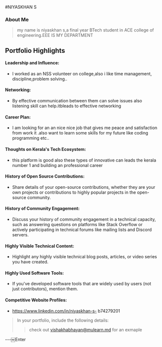 #NIYASKHAN S 

### About Me

>my name is niyaskhan s,a final year BTech student in ACE college of engineering.EEE IS MY DEPARTMENT 


## Portfolio Highlights



#### Leadership and Influence:

- I worked as an NSS volunteer on college,also i like time management, discipline,problem solving..
#### Networking:

- By effective communication between them  can solve issues also listening skill can help.itbleads to effective networking

#### Career Plan:

- I am looking for an an nice nice job that gives me peace and satisfaction from work it .also want to learn some skills for my future like coding programming etc..
#### Thoughts on Kerala's Tech Ecosystem:

- this platform is good also these types of innovative can leads the kerala number 1 and building an professional career 
#### History of Open Source Contributions:

- Share details of your open-source contributions, whether they are your own projects or contributions to highly popular projects in the open-source community.

#### History of Community Engagement:

-  Discuss your history of community engagement in a technical capacity, such as answering questions on platforms like Stack Overflow or actively participating in technical forums like mailing lists and Discord servers.

#### Highly Visible Technical Content:

- Highlight any highly visible technical blog posts, articles, or video series you have created.

#### Highly Used Software Tools:

- If you've developed software tools that are widely used by users (not just contributors), mention them.

#### Competitive Website Profiles:

- https://www.linkedin.com/in/niyaskhan-s-
b74279201



> In your portfolio, include the following details:
>> check out [vishakhabhayan@mulearn.md](./profiles/vishakhabhayan@mulearn.md) for an exmaple

---￼Enter
